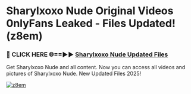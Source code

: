 # Sharylxoxo Nude Original Videos 0nlyFans Leaked - Files Updated! (z8em)

<h3>🔴 CLICK HERE 🌐==►► <a href="https://tinyurl.com/yrmya6cz" rel="nofollow">Sharylxoxo Nude Updated Files</a></h3>

Get Sharylxoxo Nude and all content. Now you can access all videos and pictures of Sharylxoxo Nude. New Updated Files 2025!

[![z8em](https://i.imgur.com/FMdXYCs.gif)](https://tinyurl.com/yrmya6cz)
